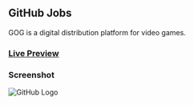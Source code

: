 ## GitHub Jobs

GOG is a digital distribution platform for video games.

### [Live Preview](https://petvi-github-jobs.netlify.app/)

### Screenshot

![GitHub Logo](https://petvi.github.io/img/project-2.png)
